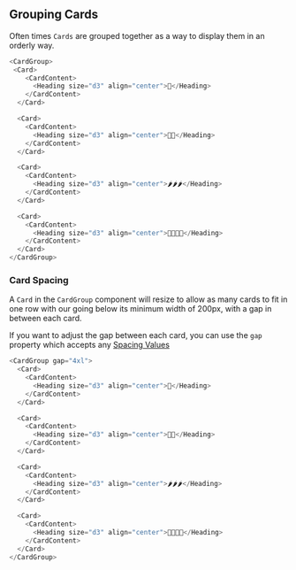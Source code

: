 ## Grouping Cards

Often times `Cards` are grouped together as a way to display them in an orderly way.

```js
<CardGroup>
 <Card>
    <CardContent>
      <Heading size="d3" align="center">🍕</Heading>
    </CardContent>
  </Card>

  <Card>
    <CardContent>
      <Heading size="d3" align="center">🥑🥑</Heading>
    </CardContent>
  </Card>

  <Card>
    <CardContent>
      <Heading size="d3" align="center">🌶🌶🌶</Heading>
    </CardContent>
  </Card>

  <Card>
    <CardContent>
      <Heading size="d3" align="center">🍏🍏🍏🍏</Heading>
    </CardContent>
  </Card>
</CardGroup>

```

### Card Spacing

A `Card` in the `CardGroup` component will resize to allow as many cards to fit in one row with our going below its minimum width of 200px, with a gap in between each card.

If you want to adjust the gap between each card, you can use the `gap` property which accepts any [Spacing Values](/#!/Spacing)

```js
<CardGroup gap="4xl">
  <Card>
    <CardContent>
      <Heading size="d3" align="center">🍕</Heading>
    </CardContent>
  </Card>

  <Card>
    <CardContent>
      <Heading size="d3" align="center">🥑🥑</Heading>
    </CardContent>
  </Card>

  <Card>
    <CardContent>
      <Heading size="d3" align="center">🌶🌶🌶</Heading>
    </CardContent>
  </Card>

  <Card>
    <CardContent>
      <Heading size="d3" align="center">🍏🍏🍏🍏</Heading>
    </CardContent>
  </Card>
</CardGroup>
```

